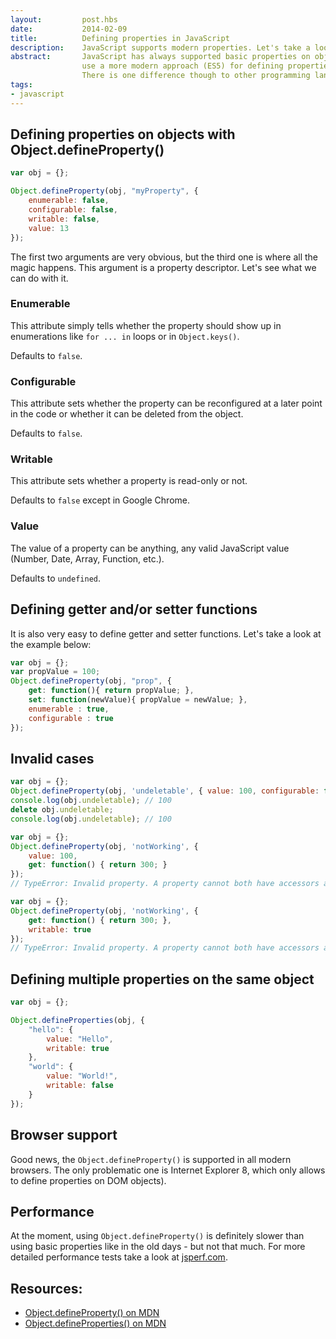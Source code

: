 ```yaml
---
layout:         post.hbs
date:           2014-02-09
title:          Defining properties in JavaScript
description:    JavaScript supports modern properties. Let's take a look at how to define and use them.
abstract:       JavaScript has always supported basic properties on objects. But the time is approaching when IE8 support is not relevant anymore, so we can
                use a more modern approach (ES5) for defining properties.
                There is one difference though to other programming languages - like C# - that we always define properties on objects and not on types.
tags:
- javascript
---
```


## Defining properties on objects with Object.defineProperty()
```JavaScript
var obj = {};

Object.defineProperty(obj, "myProperty", {
    enumerable: false,
    configurable: false,
    writable: false,
    value: 13
});
```
The first two arguments are very obvious, but the third one is where all the magic happens. This argument is a property descriptor. Let's see what we can do with it.

### Enumerable
This attribute simply tells whether the property should show up in enumerations like `for ... in` loops or in `Object.keys()`.

Defaults to `false`.

### Configurable
This attribute sets whether the property can be reconfigured at a later point in the code or whether it can be deleted from the object.

Defaults to `false`.

### Writable
This attribute sets whether a property is read-only or not.

Defaults to `false` except in Google Chrome.

### Value
The value of a property can be anything, any valid JavaScript value (Number, Date, Array, Function, etc.).

Defaults to `undefined`.

## Defining getter and/or setter functions
It is also very easy to define getter and setter functions. Let's take a look at the example below:
```JavaScript
var obj = {};
var propValue = 100;
Object.defineProperty(obj, "prop", {
    get: function(){ return propValue; },
    set: function(newValue){ propValue = newValue; },
    enumerable : true,
    configurable : true
});
```

## Invalid cases
```JavaScript
var obj = {};
Object.defineProperty(obj, 'undeletable', { value: 100, configurable: false });
console.log(obj.undeletable); // 100
delete obj.undeletable;
console.log(obj.undeletable); // 100

var obj = {};
Object.defineProperty(obj, 'notWorking', {
    value: 100,
    get: function() { return 300; }
});
// TypeError: Invalid property. A property cannot both have accessors and be writable or have a value, #<Object>

var obj = {};
Object.defineProperty(obj, 'notWorking', {
    get: function() { return 300; },
    writable: true
});
// TypeError: Invalid property. A property cannot both have accessors and be writable or have a value, #<Object>
```

## Defining multiple properties on the same object
```JavaScript
var obj = {};

Object.defineProperties(obj, {
    "hello": {
        value: "Hello",
        writable: true
    },
    "world": {
        value: "World!",
        writable: false
    }
});
```

## Browser support
Good news, the `Object.defineProperty()` is supported in all modern browsers.
The only problematic one is Internet Explorer 8, which only allows to define properties on DOM objects).

## Performance
At the moment, using `Object.defineProperty()` is definitely slower than using basic properties like in the old days - but not that much.
For more detailed performance tests take a look at <a href="http://jsperf.com/object-defineproperty-vs-definegetter-vs-normal" rel="external,nofollow">jsperf.com</a>.

## Resources:
* <a href="https://developer.mozilla.org/en-US/docs/Web/JavaScript/Reference/Global_Objects/Object/defineProperty" rel="external,nofollow">Object.defineProperty() on MDN</a>
* <a href="https://developer.mozilla.org/en-US/docs/Web/JavaScript/Reference/Global_Objects/Object/defineProperties" rel="external,nofollow">Object.defineProperties() on MDN</a>